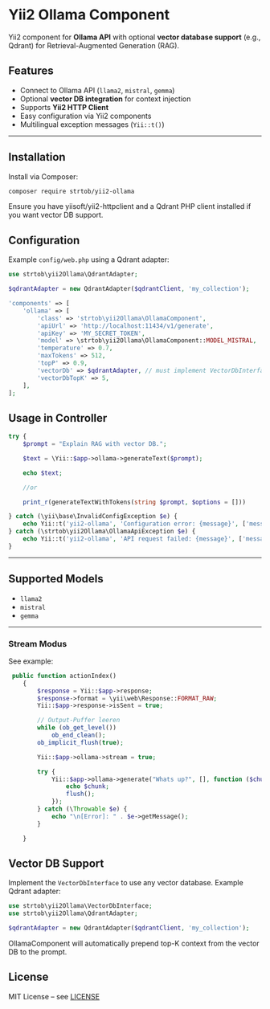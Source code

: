 # Yii2 Ollama Component

Yii2 component for **Ollama API** with optional **vector database support** (e.g., Qdrant) for Retrieval-Augmented Generation (RAG).

## Features

- Connect to Ollama API (`llama2`, `mistral`, `gemma`)  
- Optional **vector DB integration** for context injection  
- Supports **Yii2 HTTP Client**  
- Easy configuration via Yii2 components  
- Multilingual exception messages (`Yii::t()`)

---

## Installation

Install via Composer:

```bash
composer require strtob/yii2-ollama
```
Ensure you have yiisoft/yii2-httpclient and a Qdrant PHP client installed if you want vector DB support.

## Configuration

Example `config/web.php` using a Qdrant adapter:

```php
use strtob\yii2Ollama\QdrantAdapter;

$qdrantAdapter = new QdrantAdapter($qdrantClient, 'my_collection');

'components' => [
    'ollama' => [
        'class' => 'strtob\yii2Ollama\OllamaComponent',
        'apiUrl' => 'http://localhost:11434/v1/generate',
        'apiKey' => 'MY_SECRET_TOKEN',
        'model' => \strtob\yii2Ollama\OllamaComponent::MODEL_MISTRAL,
        'temperature' => 0.7,
        'maxTokens' => 512,
        'topP' => 0.9,
        'vectorDb' => $qdrantAdapter, // must implement VectorDbInterface
        'vectorDbTopK' => 5,
    ],
];
```

## Usage in Controller

```php
try {
    $prompt = "Explain RAG with vector DB.";

    $text = \Yii::$app->ollama->generateText($prompt);

    echo $text;

    //or

    print_r(generateTextWithTokens(string $prompt, $options = []))

} catch (\yii\base\InvalidConfigException $e) {
    echo Yii::t('yii2-ollama', 'Configuration error: {message}', ['message' => $e->getMessage()]);
} catch (\strtob\yii2Ollama\OllamaApiException $e) {
    echo Yii::t('yii2-ollama', 'API request failed: {message}', ['message' => $e->getMessage()]);
}
```
---
## Supported Models

- `llama2`  
- `mistral`  
- `gemma`  

---

### Stream Modus

See example:

```php
 public function actionIndex()
    {
        $response = Yii::$app->response;
        $response->format = \yii\web\Response::FORMAT_RAW;
        Yii::$app->response->isSent = true;

        // Output-Puffer leeren
        while (ob_get_level())
            ob_end_clean();
        ob_implicit_flush(true);

        Yii::$app->ollama->stream = true;

        try {
            Yii::$app->ollama->generate("Whats up?", [], function ($chunk) {
                echo $chunk;
                flush();
            });
        } catch (\Throwable $e) {
            echo "\n[Error]: " . $e->getMessage();
        }

    }
```

## Vector DB Support

Implement the `VectorDbInterface` to use any vector database. Example Qdrant adapter:

```php
use strtob\yii2Ollama\VectorDbInterface;
use strtob\yii2Ollama\QdrantAdapter;

$qdrantAdapter = new QdrantAdapter($qdrantClient, 'my_collection');
```
OllamaComponent will automatically prepend top-K context from the vector DB to the prompt.

## License

MIT License – see [LICENSE](LICENSE)
